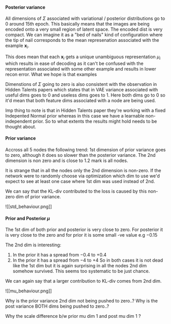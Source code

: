 #### Posterior variance
All dimensions of $\Sigma$ associated with variational / posterior distributions go to $0$ around 15th epoch. This basically means that the images are being encoded onto a very small region of latent space. The encoded dist is very compact. We can imagine it as a "bed of nails" kind of configuration where the tip of nail corresponds to the mean represenation associated with the example $\textbf{x}_i$. 

This does mean that each $\textbf{x}_i$ gets a unique unambiguous representation $\mu_i$ which results in ease of decoding as it can't be confused with the representation associated with some other example and results in lower recon error. What we hope is that examples

Dimenstions of $\Sigma$ going to zero is also consistent with the observation in Hidden Talents papers which states that in VAE variance associated with useful dims goes to $0$ and useless dims goes to $1$. Here both dims go to $0$ so it'd mean that both feature dims associated with a node are being used.

Imp thing to note is that in Hidden Talents paper they're working with a fixed Indepented Normal prior whereas in this case we have a learnable non-independent prior. So to what extents the results might hold needs to be thought about.

#### Prior variance
Accross all 5 nodes the following trend:
1st dimension of prior variance goes to zero, although it does so slower than the posterior variance. 
The 2nd dimension is non zero and is close to $1.2$ mark is all nodes. 

It is strange that in all the nodes only the 2nd dimension is non-zero. If the network were to randomly choose via optimization which dim to use we'd expect to see at least one case where 1st dim was used instead of 2nd.

We can say that the KL-div contributed to the loss is caused by this non-zero dim of prior variance.

![[std_behaviour.png]]

#### Prior and Posterior $\mu$

The 1st dim of both prior and posterior is very close to zero. For posterior it is very close to the zero and for prior it is some small -ve value e.g $-0.15$

The 2nd dim is interesting:
1. In the prior it has a spread from $-0.4$ to $+0.4$
2. In the prior it has a spread from $-4$ to $+4$
So in both cases it is not dead like the 1st dim but it is again surprising in all the nodes 2nd dim somehow survived. This seems too systematic to be just chance.

We can again say that a larger contribution to KL-div comes from 2nd dim.

![[mu_behaviour.png]]

Why is the prior variance 2nd dim not being pushed to zero..?
Why is the post variance BOTH dims being pushed to zero..?

Why the scale difference b/w prior mu dim 1 and post mu dim 1 ?

